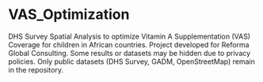 # VAS_Optimization
 DHS Survey Spatial Analysis to optimize Vitamin A Supplementation (VAS) Coverage for children in African countries.
 Project developed for Reforma Global Consulting. 
 Some results or datasets may be hidden due to privacy policies. Only public datasets (DHS Survey, GADM, OpenStreetMap) remain in the repository.
